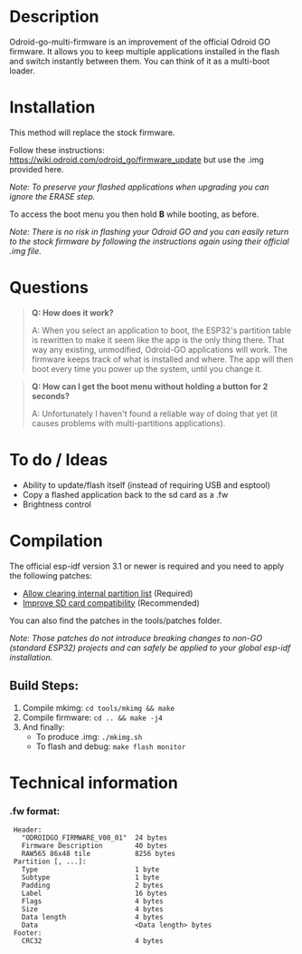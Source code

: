 # Description
Odroid-go-multi-firmware is an improvement of the official Odroid GO firmware. It allows you to keep multiple applications installed in the flash and switch instantly between them. You can think of it as a multi-boot loader.


# Installation

This method will replace the stock firmware.

Follow these instructions: https://wiki.odroid.com/odroid_go/firmware_update but use the .img provided here.

*Note: To preserve your flashed applications when upgrading you can ignore the ERASE step.*

To access the boot menu you then hold **B** while booting, as before.

_Note: There is no risk in flashing your Odroid GO and you can easily return to the stock firmware by following the instructions again using their official .img file._


# Questions

> **Q: How does it work?**
>
> A: When you select an application to boot, the ESP32's partition table is rewritten to make it seem like the app is the only thing there. That way any existing, unmodified, Odroid-GO applications will work. The firmware keeps track of what is installed and where. The app will then boot every time you power up the system, until you change it.

> **Q: How can I get the boot menu without holding a button for 2 seconds?**
>
> A: Unfortunately I haven't found a reliable way of doing that yet (it causes problems with multi-partitions applications).


# To do / Ideas

- Ability to update/flash itself (instead of requiring USB and esptool)
- Copy a flashed application back to the sd card as a .fw
- Brightness control


# Compilation
The official esp-idf version 3.1 or newer is required and you need to apply the following patches:

- [Allow clearing internal partition list](https://github.com/OtherCrashOverride/esp-idf/commit/49fbef73c300920d2f63c9afb705eefabe3dac87) (Required)
- [Improve SD card compatibility](https://github.com/OtherCrashOverride/esp-idf/commit/a83e557538a033e25c376eedac79663c9b7b75da) (Recommended)

You can also find the patches in the tools/patches folder.

_Note: Those patches do not introduce breaking changes to non-GO (standard ESP32) projects and can safely be applied to your global esp-idf installation._


## Build Steps:
1. Compile mkimg: `cd tools/mkimg && make`
2. Compile firmware: `cd .. && make -j4`
3. And finally:
   - To produce .img: `./mkimg.sh`
   - To flash and debug: `make flash monitor`

# Technical information

### .fw format:
```
 Header:
   "ODROIDGO_FIRMWARE_V00_01"  24 bytes
   Firmware Description        40 bytes
   RAW565 86x48 tile           8256 bytes
 Partition [, ...]:
   Type                        1 byte
   Subtype                     1 byte
   Padding                     2 bytes
   Label                       16 bytes
   Flags                       4 bytes
   Size                        4 bytes
   Data length                 4 bytes
   Data                        <Data length> bytes
 Footer:
   CRC32                       4 bytes
```
